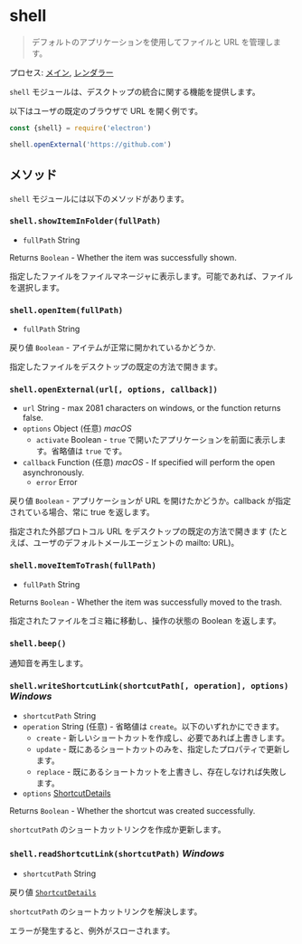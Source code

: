 # shell

> デフォルトのアプリケーションを使用してファイルと URL を管理します。

プロセス: [メイン](../glossary.md#main-process), [レンダラー](../glossary.md#renderer-process)

`shell` モジュールは、デスクトップの統合に関する機能を提供します。

以下はユーザの既定のブラウザで URL を開く例です。

```javascript
const {shell} = require('electron')

shell.openExternal('https://github.com')
```

## メソッド

`shell` モジュールには以下のメソッドがあります。

### `shell.showItemInFolder(fullPath)`

* `fullPath` String

Returns `Boolean` - Whether the item was successfully shown.

指定したファイルをファイルマネージャに表示します。可能であれば、ファイルを選択します。

### `shell.openItem(fullPath)`

* `fullPath` String

戻り値 `Boolean` - アイテムが正常に開かれているかどうか.

指定したファイルをデスクトップの既定の方法で開きます。

### `shell.openExternal(url[, options, callback])`

* `url` String - max 2081 characters on windows, or the function returns false.
* `options` Object (任意) *macOS* 
  * `activate` Boolean - `true` で開いたアプリケーションを前面に表示します。省略値は `true` です。
* `callback` Function (任意) *macOS* - If specified will perform the open asynchronously. 
  * `error` Error

戻り値 `Boolean` - アプリケーションが URL を開けたかどうか。callback が指定されている場合、常に true を返します。

指定された外部プロトコル URL をデスクトップの既定の方法で開きます (たとえば、ユーザのデフォルトメールエージェントの mailto: URL)。

### `shell.moveItemToTrash(fullPath)`

* `fullPath` String

Returns `Boolean` - Whether the item was successfully moved to the trash.

指定されたファイルをゴミ箱に移動し、操作の状態の Boolean を返します。

### `shell.beep()`

通知音を再生します。

### `shell.writeShortcutLink(shortcutPath[, operation], options)` *Windows*

* `shortcutPath` String
* `operation` String (任意) - 省略値は `create`。以下のいずれかにできます。 
  * `create` - 新しいショートカットを作成し、必要であれば上書きします。
  * `update` - 既にあるショートカットのみを、指定したプロパティで更新します。
  * `replace` - 既にあるショートカットを上書きし、存在しなければ失敗します。
* `options` [ShortcutDetails](structures/shortcut-details.md)

Returns `Boolean` - Whether the shortcut was created successfully.

`shortcutPath` のショートカットリンクを作成か更新します。

### `shell.readShortcutLink(shortcutPath)` *Windows*

* `shortcutPath` String

戻り値 [`ShortcutDetails`](structures/shortcut-details.md)

`shortcutPath` のショートカットリンクを解決します。

エラーが発生すると、例外がスローされます。